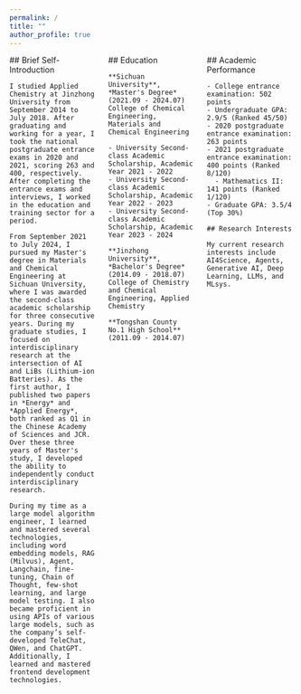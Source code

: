```yaml
---
permalink: /
title: ""
author_profile: true
---
```


<!-- 创建一个三列布局 -->
<div style="display: flex; justify-content: space-between; gap: 20px;">

  <!-- 第一列：简短自我介绍 -->
  <div style="flex: 1;">
    ## Brief Self-Introduction

    I studied Applied Chemistry at Jinzhong University from September 2014 to July 2018. After graduating and working for a year, I took the national postgraduate entrance exams in 2020 and 2021, scoring 263 and 400, respectively. After completing the entrance exams and interviews, I worked in the education and training sector for a period.

    From September 2021 to July 2024, I pursued my Master's degree in Materials and Chemical Engineering at Sichuan University, where I was awarded the second-class academic scholarship for three consecutive years. During my graduate studies, I focused on interdisciplinary research at the intersection of AI and LiBs (Lithium-ion Batteries). As the first author, I published two papers in *Energy* and *Applied Energy*, both ranked as Q1 in the Chinese Academy of Sciences and JCR. Over these three years of Master's study, I developed the ability to independently conduct interdisciplinary research.

    During my time as a large model algorithm engineer, I learned and mastered several technologies, including word embedding models, RAG (Milvus), Agent, Langchain, fine-tuning, Chain of Thought, few-shot learning, and large model testing. I also became proficient in using APIs of various large models, such as the company’s self-developed TeleChat, QWen, and ChatGPT. Additionally, I learned and mastered frontend development technologies.
  </div>

  <!-- 第二列：教育背景 -->
  <div style="flex: 1;">
    ## Education

    **Sichuan University**, *Master's Degree* (2021.09 - 2024.07)  
    College of Chemical Engineering, Materials and Chemical Engineering

    - University Second-class Academic Scholarship, Academic Year 2021 - 2022
    - University Second-class Academic Scholarship, Academic Year 2022 - 2023
    - University Second-class Academic Scholarship, Academic Year 2023 - 2024

    **Jinzhong University**, *Bachelor's Degree* (2014.09 - 2018.07)  
    College of Chemistry and Chemical Engineering, Applied Chemistry

    **Tongshan County No.1 High School** (2011.09 - 2014.07)
  </div>

  <!-- 第三列：学术表现与研究兴趣 -->
  <div style="flex: 1;">
    ## Academic Performance

    - College entrance examination: 502 points
    - Undergraduate GPA: 2.9/5 (Ranked 45/50)
    - 2020 postgraduate entrance examination: 263 points
    - 2021 postgraduate entrance examination: 400 points (Ranked 8/120)  
      - Mathematics II: 141 points (Ranked 1/120)
    - Graduate GPA: 3.5/4 (Top 30%)

    ## Research Interests

    My current research interests include AI4Science, Agents, Generative AI, Deep Learning, LLMs, and MLsys.
  </div>

</div>
